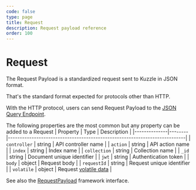 ```yaml
---
code: false
type: page
title: Request
description: Request payload reference  
order: 100
---
```


# Request

The Request Payload is a standardized request sent to Kuzzle in JSON format.

That's the standard format expected for protocols other than HTTP.  

With the HTTP protocol, users can send Request Payload to the [JSON Query Endpoint](/core/2/guides/main-concepts/1-api#json-query-endpoint).

The following properties are the most common but any property can be added to a Request
| Property     | Type   | Description                                                               |
|--------------|--------|---------------------------------------------------------------------------|
| `controller` | string | API controller name                                                       |
| `action`     | string | API action name                                                           |
| `index`      | string | Index name                                                                |
| `collection` | string | Collection name                                                           |
| `_id`        | string | Document unique identifier                                                |
| `jwt`        | string | Authentication token                                                      |
| `body`       | object | Request body                                                              |
| `requestId`  | string | Request unique identifier                                                 |
| `volatile`   | object | Request [volatile data](/core/2/guides/main-concepts/1-api#volatile-data) |

See also the [RequestPayload](/core/2/framework/types/request-payload) framework interface.